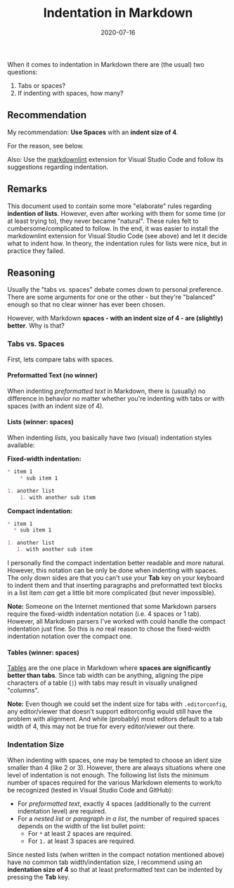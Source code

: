 ﻿---
title: Indentation in Markdown
date: 2020-07-16
oldContentWarning: false
topics:
- markdown
- file-format
---

When it comes to indentation in Markdown there are (the usual) two questions:

1. Tabs or spaces?
1. If indenting with spaces, how many?

## Recommendation

My recommendation: **Use Spaces** with an **indent size of 4**.

For the reason, see below.

Also: Use the [markdownlint](https://marketplace.visualstudio.com/items?itemName=DavidAnson.vscode-markdownlint) extension for Visual Studio Code and follow its suggestions regarding indentation.

## Remarks

This document used to contain some more "elaborate" rules regarding **indention of lists**. However, even after working with them for some time (or at least trying to), they never became "natural". These rules felt to cumbersome/complicated to follow. In the end, it was easier to install the markdownlint extension for Visual Studio Code (see above) and let it decide what to indent how. In theory, the indentation rules for lists were nice, but in practice they failed.

## Reasoning

Usually the "tabs vs. spaces" debate comes down to personal preference. There are some arguments for one or the other - but they're "balanced" enough so that no clear winner has ever been chosen.

However, with Markdown **spaces - with an indent size of 4 - are (slightly) better**. Why is that?

### Tabs vs. Spaces

First, lets compare tabs with spaces.

#### Preformatted Text (no winner)

When indenting *preformatted text* in Markdown, there is (usually) no difference in behavior no matter whether you're indenting with tabs or with spaces (with an indent size of 4).

#### Lists (winner: spaces)

When indenting *lists*, you basically have two (visual) indentation styles available:

**Fixed-width indentation:**

```markdown
* item 1
    * sub item 1

1. another list
    1. with another sub item
```

**Compact indentation:**

```markdown
* item 1
  * sub item 1

1. another list
   1. with another sub item
```

I personally find the compact indentation better readable and more natural. However, this notation can be only be done when indenting with spaces. The only down sides are that you can't use your **Tab** key on your keyboard to indent them and that inserting paragraphs and preformatted text blocks in a list item *can* get a little bit more complicated (but never impossible).

**Note:** Someone on the Internet mentioned that some Markdown parsers require the fixed-width indentation notation (i.e. 4 spaces or 1 tab). However, all Markdown parsers I've worked with could handle the compact indentation just fine. So this is *no* real reason to chose the fixed-width indentation notation over the compact one.

#### Tables (winner: spaces)

[Tables](https://www.markdownguide.org/extended-syntax/#tables) are the one place in Markdown where **spaces are significantly better than tabs**. Since tab width can be anything, aligning the pipe characters of a table (`|`) with tabs may result in visually unaligned "columns".

**Note:** Even though we could set the indent size for tabs with `.editorconfig`, any editor/viewer that doesn't support editorconfig would still have the problem with alignment. And while (probably) most editors default to a tab width of 4, this may not be true for every editor/viewer out there.

### Indentation Size

When indenting with spaces, one may be tempted to choose an ident size smaller than 4 (like 2 or 3). However, there are always situations where one level of indentation is not enough. The following list lists the minimum number of spaces required for the various Markdown elements to work/to be recognized (tested in Visual Studio Code and GitHub):

* For *preformatted text*, exactly 4 spaces (additionally to the current indentation level) are required.
* For a *nested list* or *paragraph in a list*, the number of required spaces depends on the width of the list bullet point:
  * For `*` at least 2 spaces are required.
  * For `1.` at least 3 spaces are required.

Since nested lists (when written in the compact notation mentioned above) have no common tab width/indentation size, I recommend using an **indentation size of 4** so that at least preformatted text can be indented by pressing the **Tab** key.

